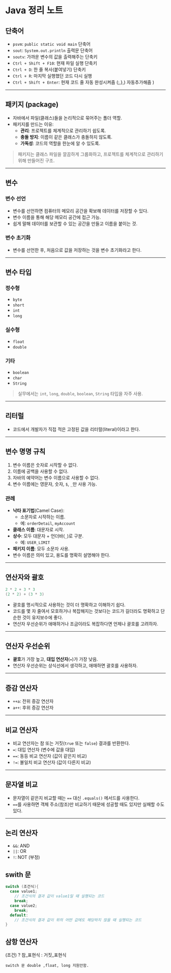 
# Java 정리 노트



##  단축어
- `psvm`: `public static void main` 단축어
- `sout`: `System.out.println` 출력문 단축어
- `soutv`: 가까운 변수의 값을 출력해주는 단축키
- `Ctrl + Shift + F10`: 현재 파일 실행 단축키
- `Ctrl + D`: 한 줄 복사(붙여넣기) 단축키
- `Ctrl + R`: 마지막 실행했던 코드 다시 실행
- `Ctrl + Shift + Enter`: 현재 코드 줄 자동 완성시켜줌 (;,},) 자동추가해줌 )

---

##  패키지 (package)
- 자바에서 파일(클래스)들을 논리적으로 묶어주는 폴더 역할.
- 패키지를 만드는 이유:
  - **관리**: 프로젝트를 체계적으로 관리하기 쉽도록.
  - **충돌 방지**: 이름이 같은 클래스가 충돌하지 않도록.
  - **가독성**: 코드의 역할을 한눈에 알 수 있도록.

> 패키지는 클래스 파일을 깔끔하게 그룹화하고, 프로젝트를 체계적으로 관리하기 위해 만들어진 구조.

---

##  변수

### 변수 선언
- 변수를 선언하면 컴퓨터의 메모리 공간을 확보해 데이터를 저장할 수 있다.
- 변수 이름을 통해 해당 메모리 공간에 접근 가능.
- 쉽게 말해 데이터를 보관할 수 있는 공간을 만들고 이름을 붙이는 것.

### 변수 초기화
- 변수를 선언한 후, 처음으로 값을 저장하는 것을 변수 초기화라고 한다.

---

##  변수 타입

### 정수형
- `byte`
- `short`
- `int`
- `long`

### 실수형
- `float`
- `double`

### 기타
- `boolean`
- `char`
- `String`

> 실무에서는 `int`, `long`, `double`, `boolean`, `String` 타입을 자주 사용.

---

##  리터럴
- 코드에서 개발자가 직접 적은 고정된 값을 리터럴(literal)이라고 한다.

---

##  변수 명명 규칙
1. 변수 이름은 숫자로 시작할 수 없다.
2. 이름에 공백을 사용할 수 없다.
3. 자바의 예약어는 변수 이름으로 사용할 수 없다.
4. 변수 이름에는 영문자, 숫자, `$`, `_`만 사용 가능.

### 관례
- **낙타 표기법**(Camel Case):
  - 소문자로 시작하는 이름.
  - 예: `orderDetail`, `myAccount`
- **클래스 이름**: 대문자로 시작.
- **상수**: 모두 대문자 + 언더바(`_`)로 구분.
  - 예: `USER_LIMIT`
- **패키지 이름**: 모두 소문자 사용.
- 변수 이름은 의미 있고, 용도를 명확히 설명해야 한다.

---

##  연산자와 괄호
```java
2 * 2 + 3 * 3
(2 * 2) + (3 * 3)
````

* 괄호를 명시적으로 사용하는 것이 더 명확하고 이해하기 쉽다.
* 코드를 몇 자 줄여서 모호하거나 복잡해지는 것보다는 코드가 길더라도 명확하고 단순한 것이 유지보수에 좋다.
* 연산자 우선순위가 애매하거나 조금이라도 복잡하다면 언제나 괄호를 고려하자.

---

##  연산자 우선순위

* **괄호**가 가장 높고, **대입 연산자**(`=`)가 가장 낮음.
* 연산자 우선순위는 상식선에서 생각하고, 애매하면 괄호를 사용하자.

---

##  증감 연산자

* `++a`: 전위 증감 연산자
* `a++`: 후위 증감 연산자

---

##  비교 연산자

* 비교 연산자는 참 또는 거짓(`true` 또는 `false`) 결과를 반환한다.
* `=`: 대입 연산자 (변수에 값을 대입)
* `==`: 동등 비교 연산자 (값이 같은지 비교)
* `!=`: 불일치 비교 연산자 (값이 다른지 비교)

---

##  문자열 비교

* 문자열이 같은지 비교할 때는 `==` 대신 `.equals()` 메서드를 사용한다.
* `==`를 사용하면 객체 주소(참조)만 비교하기 때문에 성공할 때도 있지만 실패할 수도 있다.

---

##  논리 연산자

* `&&`: AND
* `||`: OR
* `!`: NOT (부정)

## swith 문
```java
switch (조건식){
  case value1;
    // 조건식의 결과 값이 value1일 때 실행되는 코드 
    break;
  case value2;
    break;
  default:
    // 조건식의 결과 값이 위의 어떤 값에도 해당하지 않을 때 실행되는 코드 
}
```

## 삼항 연산자
(조건) ? 참_표현식 : 거짓_표현식


`switch 문 double ,float, long 지원안함. `